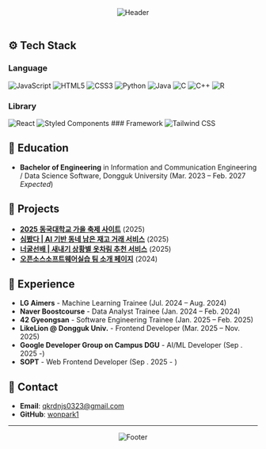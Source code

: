 <div align="center">
  <img src="https://capsule-render.vercel.app/api?type=rect&color=9b59b6&height=200&section=header&text=Park%20Won&fontSize=50&fontColor=ffffff&fontAlignY=35&desc=Welcome%20to%20Won's%20GitHub!&descAlignY=60&descAlign=50" alt="Header" />
</div>

<br>

## ⚙️ Tech Stack

### Language

<img src="https://img.shields.io/badge/JavaScript-F7DF1E?style=for-the-badge&logo=javascript&logoColor=black" alt="JavaScript" />
<img src="https://img.shields.io/badge/HTML5-E34F26?style=for-the-badge&logo=html5&logoColor=white" alt="HTML5" />
<img src="https://img.shields.io/badge/CSS3-1572B6?style=for-the-badge&logo=css3&logoColor=white" alt="CSS3" />
<img src="https://img.shields.io/badge/Python-3776AB?style=for-the-badge&logo=python&logoColor=white" alt="Python" />
<img src="https://img.shields.io/badge/Java-ED8B00?style=for-the-badge&logo=openjdk&logoColor=white" alt="Java" />
<img src="https://img.shields.io/badge/C-00599C?style=for-the-badge&logo=c&logoColor=white" alt="C" />
<img src="https://img.shields.io/badge/C%2B%2B-00599C?style=for-the-badge&logo=c%2B%2B&logoColor=white" alt="C++" />
<img src="https://img.shields.io/badge/R-276DC3?style=for-the-badge&logo=r&logoColor=white" alt="R" />

### Library

<img src="https://img.shields.io/badge/React-61DAFB?style=for-the-badge&logo=react&logoColor=black" alt="React" />
<img src="https://img.shields.io/badge/styled--components-DB7093?style=for-the-badge&logo=styled-components&logoColor=white" alt="Styled Components" />
### Framework

<img src="https://img.shields.io/badge/Tailwind_CSS-38B2AC?style=for-the-badge&logo=tailwind-css&logoColor=white" alt="Tailwind CSS" />

<br>

## 📍 Education

- **Bachelor of Engineering** in Information and Communication Engineering / Data Science Software, Dongguk University (Mar. 2023 – Feb. 2027 _Expected_)

## 🚀 Projects

- [**2025 동국대학교 가을 축제 사이트**](https://github.com/LikeLion-at-DGU/2025_fall_festival_front.git) (2025)
- [**심봤다 | AI 기반 동네 남은 재고 거래 서비스**](https://github.com/wonpark1/2025-hackathon-5-simbatda-frontend.git) (2025)
- [**너굴선배 | 새내기 상황별 옷차림 추천 서비스**](https://github.com/wonpark1/2025-simba-1---.git) (2025)
- [**오픈소스소프트웨어실습 팀 소개 페이지**](https://github.com/wonpark1/2025-1-OSSPrac-BeefFried-03.git) (2024)

## 💼 Experience

- **LG Aimers** - Machine Learning Trainee (Jul. 2024 – Aug. 2024)
- **Naver Boostcourse** - Data Analyst Trainee (Jan. 2024 – Feb. 2024)
- **42 Gyeongsan** - Software Engineering Trainee (Jan. 2025 – Feb. 2025)
- **LikeLion @ Dongguk Univ.** - Frontend Developer (Mar. 2025 – Nov. 2025)
- **Google Developer Group on Campus DGU** - AI/ML Developer (Sep . 2025 -)
- **SOPT** - Web Frontend Developer (Sep . 2025 - )

## 📧 Contact

- **Email**: qkrdnjs0323@gmail.com
- **GitHub**: [wonpark1](https://github.com/wonpark1)

---

<div align="center">
  <img src="https://capsule-render.vercel.app/api?type=rect&color=9b59b6&height=100&section=footer&text=Thank%20You%20for%20Visiting!&fontSize=30&fontColor=ffffff&fontAlignY=65&desc=Keep%20Coding%20Keep%20Growing&descAlignY=80&descAlign=50" alt="Footer" />
</div>
